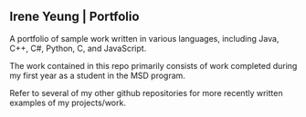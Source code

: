 ## Irene Yeung | Portfolio
  
A portfolio of sample work written in various languages, including Java, C++, C#, Python, C, and JavaScript.

The work contained in this repo primarily consists of work completed during my first year as a student in the MSD program.

Refer to several of my other github repositories for more recently written examples of my projects/work.
